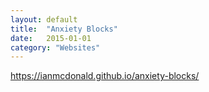 ```yaml
---
layout: default
title:  "Anxiety Blocks"
date:   2015-01-01
category: "Websites"
---
```

https://ianmcdonald.github.io/anxiety-blocks/